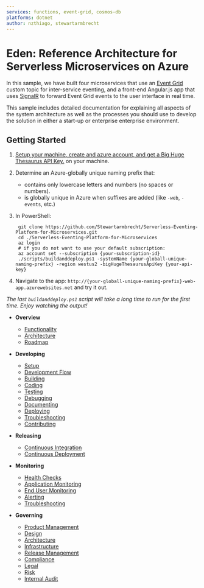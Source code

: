 ```yaml
---
services: functions, event-grid, cosmos-db
platforms: dotnet
author: nzthiago, stewartarmbrecht
---
```


# Eden: Reference Architecture for Serverless Microservices on Azure

In this sample, we have built four microservices that use an [Event Grid](https://docs.microsoft.com/en-us/azure/event-grid/overview)
custom topic for inter-service eventing, and a front-end Angular.js app that uses [SignalR](https://www.asp.net/signalr) to forward Event Grid events to the user interface in real time.

This sample includes detailed documentation for explaining
all aspects of the system architecture as well as the processes you should use to develop the solution in either a start-up or enterprise enterprise environment.

## **Getting Started**

1. [Setup your machine, create and azure account, and get a Big Huge Thesaurus API Key.](/_docs/developing/setup.md) on your machine.
2. Determine an Azure-globally unique naming prefix that:
    - contains only lowercase letters and numbers (no spaces or numbers).
    - is globally unique in Azure when suffixes are added (like `-web`, `-events`, etc.)
3. In PowerShell:

        git clone https://github.com/Stewartarmbrecht/Serverless-Eventing-Platform-for-Microservices.git
        cd ./Serverless-Eventing-Platform-for-Microservices
        az login
        # if you do not want to use your default subscription:
        az account set --subscription {your-subscription-id}
        ./scripts/buildanddeploy.ps1 -systemName {your-globall-unique-naming-prefix} -region westus2 -bigHugeThesaurusApiKey {your-api-key}
4. Navigate to the app: `http://{your-globall-unique-naming-prefix}-web-app.azurewebsites.net` and try it out.

_The last `buildanddeploy.ps1` script will take a long time to run for the first time.  Enjoy watching the output!_

- **Overview**
  - [Functionality](/_docs/overview/functionality.md)
  - [Architecture](/_docs/overview/architecture.md)
  - [Roadmap](/_docs/overview/roadmap.md)

- **Developing**
  - [Setup](/_docs/developing/setup.md)
  - [Development Flow](/_docs/developing/development-flow.md)
  - [Building](/_docs/developing/building.md)
  - [Coding](/_docs/developing/coding.md)
  - [Testing](/_docs/developing/testing.md)
  - [Debugging](/_docs/developing/debugging.md)
  - [Documenting](/_docs/developing/documenting.md)
  - [Deploying](/_docs/developing/deploying.md)
  - [Troubleshooting](/_docs/monitoring/troubleshooting.md)
  - [Contributing](/_docs/monitoring/contributing.md)

- **Releasing**
  - [Continuous Integration](/_docs/releasing/continuous-integration.md)
  - [Continuous Deployment](/_docs/releasing/continuous-deployment.md)

- **Monitoring**
  - [Health Checks](/_docs/monitoring/health-checks.md)
  - [Application Monitoring](/_docs/monitoring/application-monitoring.md)
  - [End User Monitoring](/_docs/monitoring/end-user-monitoring.md)
  - [Alerting](/_docs/monitoring/alerting.md)
  - [Troubleshooting](/_docs/monitoring/troubleshooting.md)

- **Governing**
  - [Product Management](/_docs/governing/product-management.md)
  - [Design](/_docs/governing/design.md)
  - [Architecture](/_docs/governing/architecture.md)
  - [Infrastructure](/_docs/governing/infrastructure.md)
  - [Release Management](/_docs/governing/pipeline.md)
  - [Compliance](/_docs/governing/compliance.md)
  - [Legal](/_docs/governing/legal.md)
  - [Risk](/_docs/governing/risk.md)
  - [Internal Audit](/_docs/governing/internal-audit.md)
